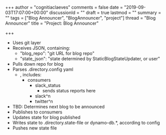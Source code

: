 +++
author = "cognitiaclaeves"
comments = false
date = "2019-09-03T17:07:00+00:00"
discussionId = ""
draft = true
lastmod = ""
summary = ""
tags = ["Blog Announcer", "BlogAnnouncer", "project"]
thread = "Blog Announcer"
title = "Project: Blog Announcer"

+++
* Uses git layer
* Receives JSON, containing:
  * "blog_repo": "git URL for blog repo"
  * "state_json": "state determined by StaticBlogStateUpdater, or user"
* Pulls down repo for blog
* Parses .directory.config yaml
  * , includes:
    * consumers
      * slack_status
        * sends status reports here
      * slack^n
      * twitter^n
* TBD: Determines next blog to be announced
* Publishes to consumers
* Updates state for blog published
* Writes state to .directory.state-file or dynamo-db.*, according to config
* Pushes new state file